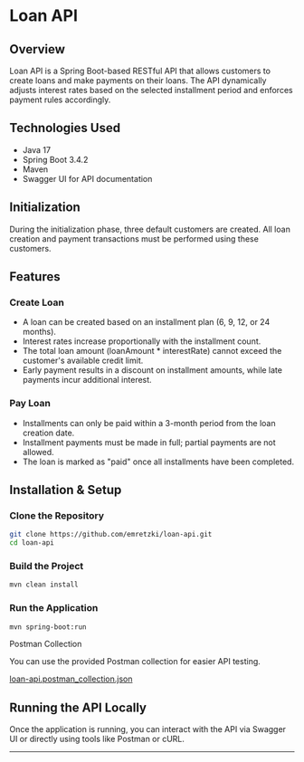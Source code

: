 # Loan API

## Overview
Loan API is a Spring Boot-based RESTful API that allows customers to create loans and make payments on their loans. The API dynamically adjusts interest rates based on the selected installment period and enforces payment rules accordingly.

## Technologies Used
- Java 17
- Spring Boot 3.4.2
- Maven
- Swagger UI for API documentation

## Initialization
During the initialization phase, three default customers are created. All loan creation and payment transactions must be performed using these customers.

## Features

### Create Loan
- A loan can be created based on an installment plan (6, 9, 12, or 24 months).
- Interest rates increase proportionally with the installment count.
- The total loan amount (loanAmount * interestRate) cannot exceed the customer's available credit limit.
- Early payment results in a discount on installment amounts, while late payments incur additional interest.

### Pay Loan
- Installments can only be paid within a 3-month period from the loan creation date.
- Installment payments must be made in full; partial payments are not allowed.
- The loan is marked as "paid" once all installments have been completed.

## Installation & Setup

### Clone the Repository
```sh
git clone https://github.com/emretzki/loan-api.git
cd loan-api
```

### Build the Project
```sh
mvn clean install
```

### Run the Application
```sh
mvn spring-boot:run
```

Postman Collection

You can use the provided Postman collection for easier API testing.

[loan-api.postman_collection.json](https://github.com/user-attachments/files/18647665/loan-api.postman_collection.json)

## Running the API Locally
Once the application is running, you can interact with the API via Swagger UI or directly using tools like Postman or cURL.


---


